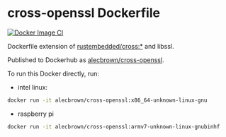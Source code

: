 # cross-openssl Dockerfile

[![Docker Image CI](https://github.com/a1ecbr0wn/cross-openssl/actions/workflows/docker-image-main.yaml/badge.svg)](https://github.com/a1ecbr0wn/cross-openssl/actions/workflows/docker-image-main.yaml)

Dockerfile extension  of [rustembedded/cross:*](https://github.com/cross-rs/cross/tree/main/docker) and libssl.

Published to Dockerhub as [alecbrown/cross-openssl](https://hub.docker.com/repository/docker/alecbrown/cross-openssl).

To run this Docker directly, run:

- intel linux:

``` bash
docker run -it alecbrown/cross-openssl:x86_64-unknown-linux-gnu
```

- raspberry pi

``` bash
docker run -it alecbrown/cross-openssl:armv7-unknown-linux-gnubinhf
```
